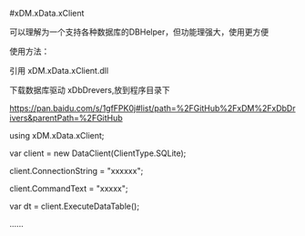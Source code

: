 #xDM.xData.xClient

可以理解为一个支持各种数据库的DBHelper，但功能理强大，使用更方便

使用方法：

引用 xDM.xData.xClient.dll

下载数据库驱动 xDbDrevers,放到程序目录下

https://pan.baidu.com/s/1gfFPK0j#list/path=%2FGitHub%2FxDM%2FxDbDrivers&parentPath=%2FGitHub

using xDM.xData.xClient;

var client = new DataClient(ClientType.SQLite);

client.ConnectionString = "xxxxxx";

client.CommandText = "xxxxx";

var dt = client.ExecuteDataTable();

......
